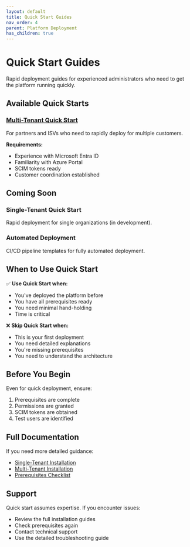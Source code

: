 ```yaml
---
layout: default
title: Quick Start Guides
nav_order: 4
parent: Platform Deployment
has_children: true
---
```


# Quick Start Guides

Rapid deployment guides for experienced administrators who need to get the platform running quickly.

## Available Quick Starts

### [Multi-Tenant Quick Start](multi-tenant-quickstart)
For partners and ISVs who need to rapidly deploy for multiple customers.

**Requirements:**
- Experience with Microsoft Entra ID
- Familiarity with Azure Portal
- SCIM tokens ready
- Customer coordination established

## Coming Soon

### Single-Tenant Quick Start
Rapid deployment for single organizations (in development).

### Automated Deployment
CI/CD pipeline templates for fully automated deployment.

## When to Use Quick Start

✅ **Use Quick Start when:**
- You've deployed the platform before
- You have all prerequisites ready
- You need minimal hand-holding
- Time is critical

❌ **Skip Quick Start when:**
- This is your first deployment
- You need detailed explanations
- You're missing prerequisites
- You need to understand the architecture

## Before You Begin

Even for quick deployment, ensure:
1. Prerequisites are complete
2. Permissions are granted
3. SCIM tokens are obtained
4. Test users are identified

## Full Documentation

If you need more detailed guidance:
- [Single-Tenant Installation](../installation/single-tenant)
- [Multi-Tenant Installation](../installation/multi-tenant)
- [Prerequisites Checklist](../prerequisites)

## Support

Quick start assumes expertise. If you encounter issues:
- Review the full installation guides
- Check prerequisites again
- Contact technical support
- Use the detailed troubleshooting guide